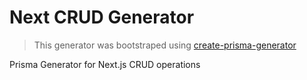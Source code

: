 # Next CRUD Generator

> This generator was bootstraped using [create-prisma-generator](https://github.com/YassinEldeeb/create-prisma-generator)

Prisma Generator for Next.js CRUD operations
